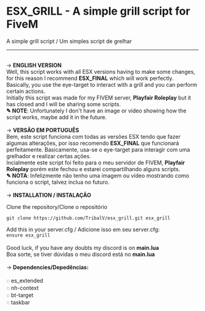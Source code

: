 # ESX_GRILL - A simple grill script for FiveM
A simple grill script / Um simples script de grelhar
<br>
<hr>
<br>
→ <b>ENGLISH VERSION</b><br>
Well, this script works with all ESX versions having to make some changes, for this reason I recommend <b>ESX_FINAL</b> which will work perfectly.<br>
Basically, you use the eye-target to interact with a grill and you can perform certain actions.
<br>Initially this script was made for my FIVEM server, <b>Playfair Roleplay</b> but it has closed and I will be sharing some scripts.
<br>
<b>✎ NOTE</b>: Unfortunately I don't have an image or video showing how the script works, maybe add it in the future.<br>
<br>
→ <b>VERSÃO EM PORTUGUÊS</b><br>
Bem, este script funciona com todas as versões ESX tendo que fazer algumas alterações, por isso recomendo <b>ESX_FINAL</b> que funcionará perfeitamente. 
Basicamente, usa-se o eye-target para interagir com uma grelhador e realizar certas ações.<br>
Incialmente este script foi feito para o meu servidor de FIVEM, <b>Playfair Roleplay</b> porém este fechou e estarei compartilhando alguns scripts.
<br>
<b>✎ NOTA</b>: Infelizmente não tenho uma imagem ou vídeo mostrando como funciona o script, talvez inclua no futuro.
<br>
<br>
→ <b>INSTALLATION / INSTALAÇÃO</b><br>

Clone the repository/Clone o repositório
```
git clone https://github.com/TribalV/esx_grill.git esx_grill
```
Add this in your server.cfg / Adicione isso em seu server.cfg:<br>
 ```ensure esx_grill```
<br>
<br>
Good luck, if you have any doubts my discord is on <b>main.lua</b><br>
Boa sorte, se tiver dúvidas o meu discord está no <b>main.lua</b>
<br>
<br>
→ <b>Dependencies/Depedências:</b><br><br>
  ◌ es_extended<br>
  ◌ nh-context<br>
  ◌ bt-target<br>
  ◌ taskbar
